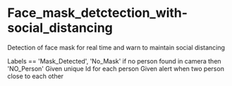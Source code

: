# Face_mask_detctection_with-social_distancing
Detection of face mask for real time and warn to maintain social distancing

Labels == 'Mask_Detected', 'No_Mask'
if no person found in camera then 'NO_Person'
Given unique Id for each person
Given alert when two person close to each other

